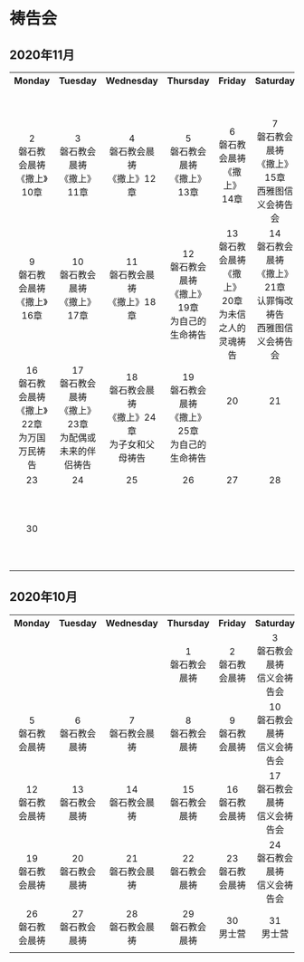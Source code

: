 # 祷告会
## 2020年11月
<table width="1200" style="text-align:center">
  <tr>
    <th>Monday</th>
    <th>Tuesday</th>
    <th>Wednesday</th>
    <th>Thursday</th>
    <th>Friday</th>
    <th>Saturday</th>
    <th>Sunday</th>
  </tr>
  <tr>
    <td></td>
    <td></td>
    <td></td>
    <td></td>
    <td></td>
    <td></td>
    <td>1 <br>男士营</td>
  </tr>
  <tr>
    <td>2 <br>磐石教会晨祷 <br>《撒上》10章<br><br></td>
    <td>3 <br>磐石教会晨祷 <br>《撒上》11章<br><br></td>
    <td>4 <br>磐石教会晨祷 <br>《撒上》12章<br><br></td>
    <td>5 <br>磐石教会晨祷 <br>《撒上》13章<br><br></td>
    <td>6 <br>磐石教会晨祷 <br>《撒上》14章<br><br></td>
    <td>7 <br>磐石教会晨祷 <br>《撒上》15章<br>西雅图信义会祷告会<br></td>
    <td>8 <br>磐石教会晨祷 <br><br><br></td>
  </tr>
  <tr>
    <td>9 <br>磐石教会晨祷 <br>《撒上》16章<br><br></td>
    <td>10 <br>磐石教会晨祷 <br>《撒上》17章<br><br></td>
    <td>11 <br>磐石教会晨祷 <br>《撒上》18章<br><br></td>
    <td>12 <br>磐石教会晨祷 <br>《撒上》19章<br>为自己的生命祷告<br></td>
    <td>13 <br>磐石教会晨祷 <br>《撒上》20章<br>为未信之人的灵魂祷告<br></td>
    <td>14 <br>磐石教会晨祷 <br>《撒上》21章 <br>认罪悔改祷告<br>西雅图信义会祷告会</td>
    <td>15 </td>
  </tr>
  <tr>
    <td>16 <br>磐石教会晨祷 <br>《撒上》22章 <br>为万国万民祷告<br></td>
    <td>17 <br>磐石教会晨祷 <br>《撒上》23章 <br>为配偶或未来的伴侣祷告<br></td>
    <td>18 <br>磐石教会晨祷 <br>《撒上》24章 <br>为子女和父母祷告<br></td>
    <td>19 <br>磐石教会晨祷 <br>《撒上》25章 <br>为自己的生命祷告 <br> </td>
    <td>20 <br> <br> <br> <br> </td>
    <td>21 <br> <br> <br> <br> </td>
    <td>22 <br> <br> <br> <br> </td>
  </tr>
  <tr>
    <td>23 <br> <br> <br> <br> </td>
    <td>24 <br> <br> <br> <br> </td>
    <td>25 <br> <br> <br> <br> </td>
    <td>26 <br> <br> <br> <br> </td>
    <td>27 <br> <br> <br> <br> </td>
    <td>28 <br> <br> <br> <br> </td>
    <td>29 <br> <br> <br> <br> </td>
  </tr>
  <tr>
    <td>30 <br> <br> <br> <br> </td>
    <td></td>
    <td></td>
    <td></td>
    <td></td>
    <td></td>
    <td></td>
  </tr>
</table>


## 2020年10月
<table style="text-align:center;text-valign:top">
  <tr>
    <th>Monday</th>
    <th>Tuesday</th>
    <th>Wednesday</th>
    <th>Thursday</th>
    <th>Friday</th>
    <th>Saturday</th>
    <th>Sunday</th>
  </tr>
  <tr>
    <td></td>
    <td></td>
    <td></td>
    <td>1 <br>磐石教会晨祷</td>
    <td>2 <br>磐石教会晨祷</td>
    <td>3 <br>磐石教会晨祷<br>信义会祷告会</td>
    <td>4 无</td>
  </tr>
  <tr>
    <td>5 <br>磐石教会晨祷</td>
    <td>6 <br>磐石教会晨祷</td>
    <td>7 <br>磐石教会晨祷</td>
    <td>8 <br>磐石教会晨祷</td>
    <td>9 <br>磐石教会晨祷</td>
    <td>10 <br>磐石教会晨祷<br>信义会祷告会</td>
    <td>11 <br>磐石教会晨祷</td>
  </tr>
  <tr>
    <td>12 <br>磐石教会晨祷</td>
    <td>13 <br>磐石教会晨祷</td>
    <td>14 <br>磐石教会晨祷</td>
    <td>15 <br>磐石教会晨祷</td>
    <td>16 <br>磐石教会晨祷</td>
    <td>17 <br>磐石教会晨祷<br>信义会祷告会</td>
    <td>18 <br>磐石教会晨祷</td>
  </tr>
  <tr>
    <td>19 <br>磐石教会晨祷</td>
    <td>20 <br>磐石教会晨祷</td>
    <td>21 <br>磐石教会晨祷</td>
    <td>22 <br>磐石教会晨祷</td>
    <td>23 <br>磐石教会晨祷</td>
    <td>24 <br>磐石教会晨祷<br>信义会祷告会</td>
    <td>25 <br>磐石教会晨祷</td>
  </tr>
  <tr>
    <td>26 <br>磐石教会晨祷</td>
    <td>27 <br>磐石教会晨祷</td>
    <td>28 <br>磐石教会晨祷</td>
    <td>29 <br>磐石教会晨祷</td>
    <td>30<br>男士营</td>
    <td>31<br>男士营</td>
    <td></td>
  </tr>
  <tr>
    <td></td>
    <td></td>
    <td></td>
    <td></td>
    <td></td>
    <td></td>
    <td></td>
  </tr>
</table>
